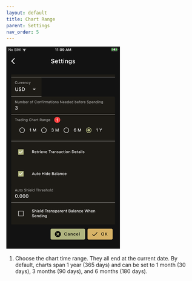 ```yaml
---
layout: default
title: Chart Range
parent: Settings
nav_order: 5
---
```


![Chart](img/IMG_0100_1.PNG)

1. Choose the chart time range. They all end at the current date.
By default, charts span 1 year (365 days) and can be set to
1 month (30 days), 3 months (90 days), and 6 months (180 days).

